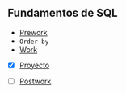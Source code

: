 ## Fundamentos de SQL

- [Prework](Prework)
 - `Order by`
- [Work](Work)
- [x] [Proyecto](Proyecto)
- [ ] [Postwork](Postwork)

